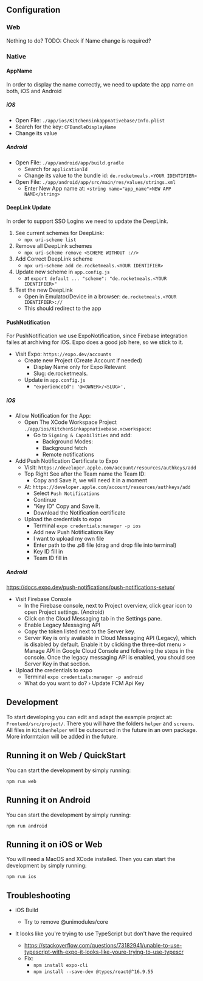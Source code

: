 ## Configuration

### Web

Nothing to do?
TODO: Check if Name change is required?

### Native

#### AppName

In order to display the name correctly, we need to update the app name on both, iOS and Android

##### iOS

- Open File: `./app/ios/KitchenSinkappnativebase/Info.plist`
- Search for the key: `CFBundleDisplayName`
- Change its value

##### Android

- Open File: `./app/android/app/build.gradle`
    - Search for `applicationId`
    - Change its value to the bundle id: `de.rocketmeals.<YOUR IDENTIFIER>`
- Open File: `./app/android/app/src/main/res/values/strings.xml`
    - Enter New App name at: `<string name="app_name">NEW APP NAME</string>`

#### DeepLink Update

In order to support SSO Logins we need to update the DeepLink.
1. See current schemes for DeepLink:
    - ```npx uri-scheme list```
2. Remove all DeepLink schemes
    - ```npx uri-scheme remove <SCHEME WITHOUT ://>```
3. Add Correct DeepLink scheme
    - ```npx uri-scheme add de.rocketmeals.<YOUR IDENTIFIER>```
4. Update new scheme in ```app.config.js``` 
    - at ```export default ... "scheme": "de.rocketmeals.<YOUR IDENTIFIER>"```
5. Test the new DeepLink
    - Open in Emulator/Device in a browser: ```de.rocketmeals.<YOUR IDENTIFIER>://```
    - This should redirect to the app

#### PushNotification

For PushNotification we use ExpoNotification, since Firebase integration failes at archiving for iOS. Expo does a good job here, so we stick to it.
    
- Visit Expo: `https://expo.dev/accounts`
    - Create new Project (Create Account if needed)
        - Display Name only for Expo Relevant
        - Slug: de.rocketmeals.<YOUR IDENTIFIER>
    - Update in `app.config.js`
        -  `"experienceId": '@<OWNER>/<SLUG>',`

##### iOS

- Allow Notification for the App:
    - Open The XCode Workspace Project ```./app/ios/KitchenSinkappnativebase.xcworkspace```:
        - Go to `Signing & Capabilities` and add:
            - Background Modes:
            - Background fetch
            - Remote notifications
- Add Push Notification Certificate to Expo
    - Visit: `https://developer.apple.com/account/resources/authkeys/add`
    - Top Right See after the Team name the Team ID: 
        - Copy and Save it, we will need it in a moment
    - At: `https://developer.apple.com/account/resources/authkeys/add`
        - Select `Push Notifications`
        - Continue
        - "Key ID" Copy and Save it.
        - Download the Notification certificate
    - Upload the credentials to expo
        - Terminal ```expo credentials:manager -p ios```    
        - Add new Push Notifications Key
        - I want to upload my own file
        - Enter path to the .p8 file (drag and drop file into terminal)
        - Key ID fill in
        - Team ID fill in

##### Android

https://docs.expo.dev/push-notifications/push-notifications-setup/
- Visit Firebase Console
   - In the Firebase console, next to Project overview, click gear icon to open Project settings. (Android)
   - Click on the Cloud Messaging tab in the Settings pane.
   - Enable Legacy Messaging API
   - Copy the token listed next to the Server key.
   - Server Key is only available in Cloud Messaging API (Legacy), which is disabled by default.
Enable it by clicking the three-dot menu > Manage API in Google Cloud Console and following the steps in the console. Once the 
legacy messaging API is enabled, you should see Server Key in that section.
- Upload the credentials to expo
   - Terminal ```expo credentials:manager -p android```
   - What do you want to do? › Update FCM Api Key


## Development

To start developing you can edit and adapt the example project at: ```Frontend/src/project/```. There you will have the folders ```helper``` and ```screens```. 
All files in ```Kitchenhelper``` will be outsourced in the future in an own package.
More informtaion will be added in the future.

## Running it on Web / QuickStart

You can start the development by simply running:

```
npm run web
```

## Running it on Android

You can start the development by simply running:

```
npm run android
```

## Running it on iOS or Web

You will need a MacOS and XCode installed. Then you can start the development by simply running:

```
npm run ios
```


## Troubleshooting


- iOS Build
    - Try to remove @unimodules/core

- It looks like you're trying to use TypeScript but don't have the required
    - https://stackoverflow.com/questions/73182941/unable-to-use-typescript-with-expo-it-looks-like-youre-trying-to-use-typescr
    - Fix:
      - `npm install expo-cli`
      - `npm install --save-dev @types/react@^16.9.55`
